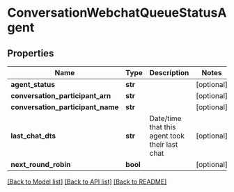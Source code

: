 # ConversationWebchatQueueStatusAgent

## Properties
Name | Type | Description | Notes
------------ | ------------- | ------------- | -------------
**agent_status** | **str** |  | [optional] 
**conversation_participant_arn** | **str** |  | [optional] 
**conversation_participant_name** | **str** |  | [optional] 
**last_chat_dts** | **str** | Date/time that this agent took their last chat | [optional] 
**next_round_robin** | **bool** |  | [optional] 

[[Back to Model list]](../README.md#documentation-for-models) [[Back to API list]](../README.md#documentation-for-api-endpoints) [[Back to README]](../README.md)


